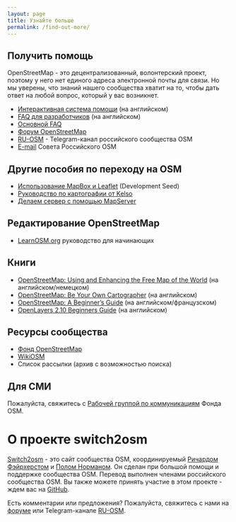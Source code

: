 ```yaml
---
layout: page
title: Узнайте больше
permalink: /find-out-more/
---
```


## Получить помощь

OpenStreetMap - это децентрализованный, волонтерский проект, поэтому у него нет единого адреса электронной почты для связи. Но мы уверены, что знаний нашего сообщества хватит на то, чтобы дать ответ на любой вопрос, который у вас возникнет.

* [Интерактивная система помощи](http://help.openstreetmap.org/) (на английском)
* [FAQ для разработчиков](http://wiki.openstreetmap.org/wiki/Developer_FAQ) (на английском)
* [Основной FAQ](http://wiki.openstreetmap.org/wiki/FAQ)
* [Форум OpenStreetMap](https://forum.openstreetmap.org/)
* [RU-OSM](https://t.me/ruosm) - Telegram-канал российского сообщества OSM
* [E-mail](mailto:board@openstreetmap.ru) Совета Российского OSM

## Другие пособия по переходу на OSM
* [Использование MapBox и Leaflet](http://developmentseed.org/blog/2012/jan/12/open-source-with-leaflet-and-mapbox/) (Development Seed)
* [Руководство по картографии от Kelso](https://github.com/nvkelso/geo-how-to/wiki)
* [Делаем сервер с помощью MapServer](http://trac.osgeo.org/mapserver/wiki/RenderingOsmDataUbuntu)

## Редактирование OpenStreetMap
* [LearnOSM.org](http://www.learnosm.org/) руководство для начинающих

## Книги
* [OpenStreetMap: Using and Enhancing the Free Map of the World](http://openstreetmap.info/) (на английском/немецком)
* [OpenStreetMap: Be Your Own Cartographer](https://www.packtpub.com/openstreetmap/book) (на английском)
* [OpenStreetMap: A Beginner’s Guide](http://en.flossmanuals.net/openstreetmap/) (на английском/французском)
* [OpenLayers 2.10 Beginners Guide](https://www.packtpub.com/openlayers-2-1-javascript-web-mapping-library-beginners-guide/book) (на английском)

## Ресурсы сообщества
* [Фонд OpenStreetMap](https://wiki.osmfoundation.org/wiki/Main_Page)
* [WikiOSM](https://wiki.openstreetmap.org/wiki/Main_Page)
* Список рассылки (архив с возможностью поиска)

## Для СМИ
Пожалуйста, свяжитесь с [Рабочей группой по коммуникациям](https://wiki.osmfoundation.org/wiki/Communication_Working_Group) Фонда OSM.

# О проекте switch2osm
[Switch2osm](https://switch2osm.org/) - это сайт сообщества OSM, координируемый [Ричардом Фэйрхерстом](http://www.systemed.net/) и [Полом Норманом](http://www.paulnorman.ca/). Он сделан при большой помощи и поддержке сообщества OSM. Перевод выполнен членами российского сообщества OSM. Вы также можете принять участие в этом проекте - ждем вас на [GitHub](https://github.com/Silka123/switch2osm.github.io).

Есть комментарии или предложения? Пожалуйста, свяжитесь с нами на [форуме](https://forum.openstreetmap.org/) или Telegram-канале [RU-OSM](https://t.me/ruosm).
